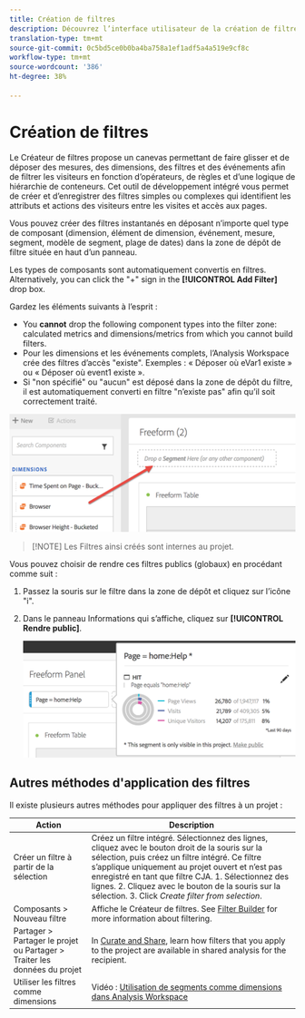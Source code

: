 ```yaml
---
title: Création de filtres
description: Découvrez l’interface utilisateur de la création de filtres.
translation-type: tm+mt
source-git-commit: 0c5bd5ce0b0ba4ba758a1ef1adf5a4a519e9cf8c
workflow-type: tm+mt
source-wordcount: '386'
ht-degree: 38%

---
```



# Création de filtres

Le Créateur de filtres propose un canevas permettant de faire glisser et de déposer des mesures, des dimensions, des filtres et des événements afin de filtrer les visiteurs en fonction d’opérateurs, de règles et d’une logique de hiérarchie de conteneurs. Cet outil de développement intégré vous permet de créer et d’enregistrer des filtres simples ou complexes qui identifient les attributs et actions des visiteurs entre les visites et accès aux pages.

Vous pouvez créer des filtres instantanés en déposant n’importe quel type de composant (dimension, élément de dimension, événement, mesure, segment, modèle de segment, plage de dates) dans la zone de dépôt de filtre située en haut d’un panneau.

Les types de composants sont automatiquement convertis en filtres. Alternatively, you can click the &quot;+&quot; sign in the **[!UICONTROL Add Filter]** drop box.

Gardez les éléments suivants à l’esprit :

* You **cannot** drop the following component types into the filter zone: calculated metrics and dimensions/metrics from which you cannot build filters.
* Pour les dimensions et les événements complets, l’Analysis Workspace crée des filtres d’accès &quot;existe&quot;. Exemples : « Déposer où eVar1 existe » ou « Déposer où event1 existe ».
* Si &quot;non spécifié&quot; ou &quot;aucun&quot; est déposé dans la zone de dépôt du filtre, il est automatiquement converti en filtre &quot;n’existe pas&quot; afin qu’il soit correctement traité.

![](assets/segment-dropzone.png)

>[!NOTE] Les Filtres ainsi créés sont internes au projet.

Vous pouvez choisir de rendre ces filtres publics (globaux) en procédant comme suit :

1. Passez la souris sur le filtre dans la zone de dépôt et cliquez sur l’icône &quot;i&quot;.
1. Dans le panneau Informations qui s’affiche, cliquez sur **[!UICONTROL Rendre public]**.

   ![](assets/segment-info.png)

## Autres méthodes d&#39;application des filtres

Il existe plusieurs autres méthodes pour appliquer des filtres à un projet :

| Action | Description |
|--- |--- |
| Créer un filtre à partir de la sélection | Créez un filtre intégré. Sélectionnez des lignes, cliquez avec le bouton droit de la souris sur la sélection, puis créez un filtre intégré. Ce filtre s’applique uniquement au projet ouvert et n’est pas enregistré en tant que filtre CJA. 1. Sélectionnez des lignes.  2. Cliquez avec le bouton de la souris sur la sélection.  3. Click *Create filter from selection*. |
| Composants > Nouveau filtre | Affiche le Créateur de filtres. See [Filter Builder](https://docs.adobe.com/content/help/fr-FR/analytics/components/segmentation/segmentation-workflow/seg-build.html) for more information about filtering. |
| Partager > Partager le projet ou Partager > Traiter les données du projet | In [Curate and Share](https://docs.adobe.com/content/help/fr-FR/analytics/analyze/analysis-workspace/curate-share/curate.html#concept_4A9726927E7C44AFA260E2BB2721AFC6), learn how filters that you apply to the project are available in shared analysis for the recipient. |
| Utiliser les filtres comme dimensions | Vidéo : [Utilisation de segments comme dimensions dans Analysis Workspace](https://www.youtube.com/watch?v=WmSdReKTWto&amp;list=PL2tCx83mn7GuNnQdYGOtlyCu0V5mEZ8sS&amp;index=39) |
